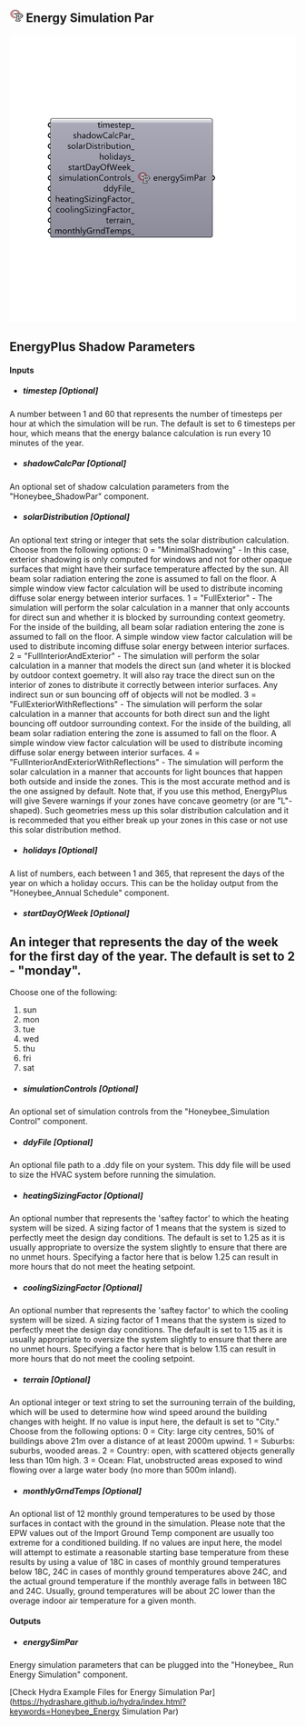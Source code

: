 ## ![](../../images/icons/Energy_Simulation_Par.png) Energy Simulation Par

![](../../images/components/Energy_Simulation_Par.png)

EnergyPlus Shadow Parameters
 -
 

#### Inputs
* ##### timestep [Optional]
A number between 1 and 60 that represents the number of timesteps per hour at which the simulation will be run.  The default is set to 6 timesteps per hour, which means that the energy balance calculation is run every 10 minutes of the year.
* ##### shadowCalcPar [Optional]
An optional set of shadow calculation parameters from the "Honeybee_ShadowPar" component.
* ##### solarDistribution [Optional]
An optional text string or integer that sets the solar distribution calculation.  Choose from the following options:
 0 = "MinimalShadowing" - In this case, exterior shadowing is only computed for windows and not for other opaque surfaces that might have their surface temperature affected by the sun. All beam solar radiation entering the zone is assumed to fall on the floor. A simple window view factor calculation will be used to distribute incoming diffuse solar energy between interior surfaces.
 1 = "FullExterior" - The simulation will perform the solar calculation in a manner that only accounts for direct sun and whether it is blocked by surrounding context geometry.  For the inside of the building, all beam solar radiation entering the zone is assumed to fall on the floor. A simple window view factor calculation will be used to distribute incoming diffuse solar energy between interior surfaces.
 2 = "FullInteriorAndExterior" - The simulation will perform the solar calculation in a manner that models the direct sun (and wheter it is blocked by outdoor context goemetry.  It will also ray trace the direct sun on the interior of zones to distribute it correctly between interior surfaces.  Any indirect sun or sun bouncing off of objects will not be modled.
 3 = "FullExteriorWithReflections" - The simulation will perform the solar calculation in a manner that accounts for both direct sun and the light bouncing off outdoor surrounding context.  For the inside of the building, all beam solar radiation entering the zone is assumed to fall on the floor. A simple window view factor calculation will be used to distribute incoming diffuse solar energy between interior surfaces.
 4 = "FullInteriorAndExteriorWithReflections" - The simulation will perform the solar calculation in a manner that accounts for light bounces that happen both outside and inside the zones.  This is the most accurate method and is the one assigned by default.  Note that, if you use this method, EnergyPlus will give Severe warnings if your zones have concave geometry (or are "L"-shaped).  Such geometries mess up this solar distribution calculation and it is recommeded that you either break up your zones in this case or not use this solar distribution method.
* ##### holidays [Optional]
A list of numbers, each between 1 and 365, that represent the days of the year on which a holiday occurs.  This can be the holiday output from the "Honeybee_Annual Schedule" component.
* ##### startDayOfWeek [Optional]
An integer that represents the day of the week for the first day of the year. The default is set to 2 - "monday".
 -
 Choose one of the following:
 1) sun
 2) mon
 3) tue
 4) wed
 5) thu
 6) fri
 7) sat
* ##### simulationControls [Optional]
An optional set of simulation controls from the "Honeybee_Simulation Control" component.
* ##### ddyFile [Optional]
An optional file path to a .ddy file on your system.  This ddy file will be used to size the HVAC system before running the simulation.
* ##### heatingSizingFactor [Optional]
An optional number that represents the 'saftey factor' to which the heating system will be sized.  A sizing factor of 1 means that the system is sized to perfectly meet the design day conditions.  The default is set to 1.25 as it is usually appropriate to oversize the system slightly to ensure that there are no unmet hours.  Specifying a factor here that is below 1.25 can result in more hours that do not meet the heating setpoint.
* ##### coolingSizingFactor [Optional]
An optional number that represents the 'saftey factor' to which the cooling system will be sized.  A sizing factor of 1 means that the system is sized to perfectly meet the design day conditions.  The default is set to 1.15 as it is usually appropriate to oversize the system slightly to ensure that there are no unmet hours.  Specifying a factor here that is below 1.15 can result in more hours that do not meet the cooling setpoint.
* ##### terrain [Optional]
An optional integer or text string to set the surrouning terrain of the building, which will be used to determine how wind speed around the building changes with height.  If no value is input here, the default is set to "City."  Choose from the following options:
 0 = City: large city centres, 50% of buildings above 21m over a distance of at least 2000m upwind.
 1 = Suburbs: suburbs, wooded areas.
 2 = Country: open, with scattered objects generally less than 10m high.
 3 = Ocean: Flat, unobstructed areas exposed to wind flowing over a large water body (no more than 500m inland).
* ##### monthlyGrndTemps [Optional]
An optional list of 12 monthly ground temperatures to be used by those surfaces in contact with the ground in the simulation.  Please note that the EPW values out of the Import Ground Temp component are usually too extreme for a conditioned building.  If no values are input here, the model will attempt to estimate a reasonable starting base temperature from these results by using a value of 18C in cases of monthly ground temperatures below 18C, 24C in cases of monthly ground temperatures above 24C, and the actual ground temperature if the monthly average falls in between 18C and 24C.  Usually, ground temperatures will be about 2C lower than the overage indoor air temperature for a given month.

#### Outputs
* ##### energySimPar
Energy simulation parameters that can be plugged into the "Honeybee_ Run Energy Simulation" component.


[Check Hydra Example Files for Energy Simulation Par](https://hydrashare.github.io/hydra/index.html?keywords=Honeybee_Energy Simulation Par)